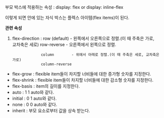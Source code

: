 부모 박스에 적용하는 속성 : display: flex or display: inline-flex

이렇게 되면 안에 있는 자식 박스는 플렉스 아이템(flex items)이 된다.

**관련 속성**

1. flex-direction : row (default) - 왼쪽에서 오른쪽으로 정렬.(이 때 주축은 가로, 교차축은 세로)
                    row-reverse   - 오른쪽에서 왼쪽으로 정렬.

                    column        - 위에서 아래로 정렬.(이 때 주축은 세로, 교차축은 가로)
                    column-reverse
                    
                    
* flex-grow : flexible item들이 차지할 너비들에 대한 증가형 숫자를 지정한다.
* flex-shrink : flexible item들이 차지할 너비들에 대한 감소형 숫자를 지정한다.
* flex-basis : item의 길이를 지정한다.
* auto : 1 1 auto와 같다.
* initial : 0 1 auto와 같다.
* none : 0 0 auto와 같다.
* inherit : 부모 요소로부터 값을 상속 받는다.
